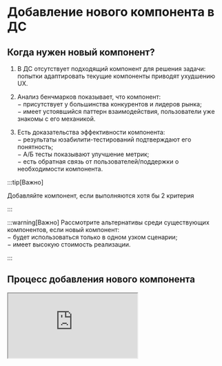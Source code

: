 # Добавление нового компонента в ДС

<!-- removed inline style; using global CSS in custom.css -->
<div className="schemePage">

## Когда нужен новый компонент?

1. В ДС отсутствует подходящий компонент для решения задачи:
попытки адаптировать текущие компоненты приводят ухудшению UX.

2. Анализ бенчмарков показывает, что компонент:  
− присутствует у большинства конкурентов и лидеров рынка;  
− имеет устоявшийся паттерн взаимодействия, пользователи уже знакомы с его механикой.

3. Есть доказательства эффективности компонента:  
  − результаты юзабилити-тестирований подтверждают его понятность;  
  − А/Б тесты показывают улучшение метрик;  
  − есть обратная связь от пользователей/поддержки о необходимости компонента.

:::tip[Важно]

Добавляйте компонент, если выполняются хотя бы 2 критерия

:::

:::warning[Важно]
Рассмотрите альтернативы среди существующих компонентов, если новый компонент:  
  − будет использоваться только в одном узком сценарии;  
  − имеет высокую стоимость реализации.
  
:::

## Процесс добавления нового компонента

<!-- markdownlint-disable MD033 -->
<div className="figmaEmbed" style={{"--figma-embed-aspect":"1200/2590"}}>
  <iframe
    className="figmaIframe"
    src="https://www.figma.com/embed?embed_host=share&url=https://www.figma.com/proto/1FZ8yChtMfOidmz8IRDKDy/%D0%A1%D1%85%D0%B5%D0%BC%D0%B0-%D0%BF%D1%80%D0%BE%D1%86%D0%B5%D1%81%D1%81%D0%B0-%D0%B4%D0%BE%D0%B1%D0%B0%D0%B2%D0%BB%D0%B5%D0%BD%D0%B8%D1%8F-%D0%BD%D0%BE%D0%B2%D0%BE%D0%B3%D0%BE-%D0%BA%D0%BE%D0%BC%D0%BF%D0%BE%D0%BD%D0%B5%D0%BD%D1%82%D0%B0-%D0%B2-%D0%94%D0%A1?page-id=0%3A1&node-id=63-1728&viewport=4987%2C-831%2C0.43&t=W3yzrenVQZ12eoRh-1&scaling=scale-down-width&content-scaling=fixed&starting-point-node-id=63%3A1728"
    allowFullScreen
    scrolling="no"
  />
</div>
<!-- markdownlint-enable MD033 -->

## Ссылки

- [Чек-лист и гайдлайн по добавлению оформлению нового компонента в фигме](https://www.figma.com/design/heRZZUboU1IUC495hKPhK9/%D0%A8%D0%B0%D0%B1%D0%BB%D0%BE%D0%BD%D1%8B--%D0%A7%D0%B5%D0%BA-%D0%BB%D0%B8%D1%81%D1%82-%D0%B8-%D0%92%D0%B5%D1%80%D1%81%D0%B8%D0%BE%D0%BD%D0%BD%D0%BE%D1%81%D1%82%D1%8C?node-id=0-1&t=vNoXyqIa7yrlDIFf-1)
- [Инструкция по заведению задачи](https://www.figma.com/design/wHI3iyTq9zf7JmkXvObiH4/Untitled?node-id=0-1&t=uTWJi3XzxvsrievK-1)
- [Дизайнеры ДС](https://www.figma.com/board/0yOplTpKOFLyYQwQq8jb0C/%D0%9A%D0%B8%D1%82%D1%8B-%D0%B8-%D0%BE%D1%82%D0%B2%D0%B5%D1%82%D1%81%D1%82%D0%B2%D0%B5%D0%BD%D0%BD%D1%8B%D0%B5?node-id=235-12272&t=W5QbTKenBNEg8Y31-1)

</div>
